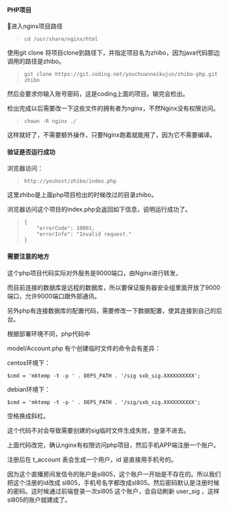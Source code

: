 #### PHP项目

进入nginx项目路径

> ```
> cd /usr/share/nginx/html
> ```

使用git clone 将项目clone到路径下，并指定项目名为zhibo，因为java代码那边调用的路径是zhibo。

> ```
> git clone https://git.coding.net/youchuanneikujun/zhibo-php.git zhibo
> ```

然后会要求你输入账号密码，这是coding上面的项目。输完会检出。

检出完成以后需要改一下这些文件的拥有者为nginx，不然Nginx没有权限访问。

> ```
> chown -R nginx ./
> ```

这样就好了，不需要额外操作，只要Nginx跑着就能用了，因为它不需要编译。

#### 验证是否运行成功

浏览器访问：

> ```
> http://youhost/zhibo/index.php
> ```

这里zhibo是上面php项目检出的时候改过的目录zhibo。

浏览器访问这个项目的index.php会返回如下信息，说明运行成功了。

> ```
> {
>     "errorCode": 10001,
>     "errorInfo": "Invalid request."
> }
> ```

#### 需要注意的地方

这个php项目代码实际对外服务是9000端口，由Nginx进行转发，

而目前连接的数据库是远程的数据库，所以要保证服务器安全组里面开放了9000端口，允许9000端口跟外部通讯。

另外php有连接数据库的配置代码，需要修改一下数据配置，使其连接到自己的后台。



根据部署环境不同，php代码中

model/Account.php 有个创建临时文件的命令会有差异：

centos环境下：

```
$cmd = 'mktemp -t -p ' . DEPS_PATH . '/sig sxb_sig.XXXXXXXXXX';
```

debian环境下：

```
$cmd = 'mktemp -t -p ' . DEPS_PATH . '/sig/sxb_sig.XXXXXXXXXX';
```

空格换成斜杠。

这个代码不对会导致需要创建的sig临时文件生成失败，登录不进去。



上面代码改完，确认nginx有权限访问php项目，然后手机APP端注册一个账户。

注册后在 t\_account 表会生成一个用户，id 是直接用手机号的。



因为这个直播房间发信令的账户是sl805，这个账户一开始是不存在的。所以我们把这个注册的id改成 sl805，手机号名字都改成sl805。然后密码默认是注册时候的密码。这时候通过前端登录一次sl805 这个账户，会自动刷新 user\_sig ，这样sl805的账户就建成了。

